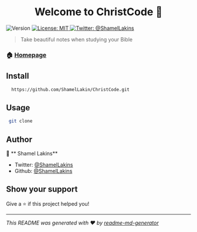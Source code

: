 <h1 align="center">Welcome to ChristCode 👋</h1>
<p>
  <img alt="Version" src="https://img.shields.io/badge/version-1.0-blue.svg?cacheSeconds=2592000" />
  <a href="#" target="_blank">
    <img alt="License:  MIT" src="https://img.shields.io/badge/License- MIT-yellow.svg" />
  </a>
  <a href="https://twitter.com/@ShamelLakins" target="_blank">
    <img alt="Twitter: @ShamelLakins" src="https://img.shields.io/twitter/follow/@ShamelLakins.svg?style=social" />
  </a>
</p>

>  Take beautiful notes when studying your Bible

### 🏠 [Homepage]( https://github.com/ShamelLakin/ChristCode)

## Install

```sh
  https://github.com/ShamelLakin/ChristCode.git
```

## Usage

```sh
 git clone
```

## Author

👤 ** Shamel Lakins**

* Twitter: [@ShamelLakins](https://twitter.com/@ShamelLakins)
* Github: [@ShamelLakins](https://github.com/@ShamelLakins)

## Show your support

Give a ⭐️ if this project helped you!

***
_This README was generated with ❤️ by [readme-md-generator](https://github.com/kefranabg/readme-md-generator)_
